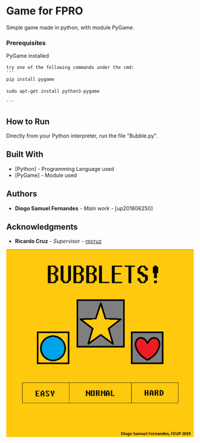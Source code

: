 # Game for FPRO

Simple game made in python, with module PyGame.

### Prerequisites

PyGame installed

    try one of the following commands under the cmd:
    ```
    pip install pygame
    
    sudo apt-get install python3-pygame
    
    ```

## How to Run

 Directly from your Python interpreter, run the file "Bubble.py".

## Built With

* [Python] - Programming Language used
* [PyGame] - Module used

## Authors

* **Diogo Samuel Fernandes** - *Main work* - [up201806250]

## Acknowledgments

* **Ricardo Cruz** - *Supervisor* - [rpcruz](rpcruz@fe.up.pt)

![Game Screenshot](./Bubble/Screenshot.PNG "Game Screenshot")
